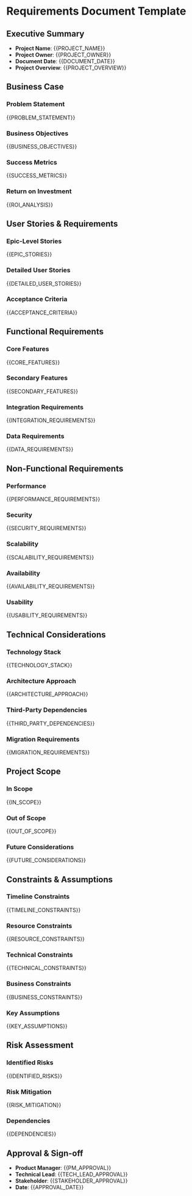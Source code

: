 # Requirements Document Template

## Executive Summary
- **Project Name**: {{PROJECT_NAME}}
- **Project Owner**: {{PROJECT_OWNER}}
- **Document Date**: {{DOCUMENT_DATE}}
- **Project Overview**: {{PROJECT_OVERVIEW}}

## Business Case
### Problem Statement
{{PROBLEM_STATEMENT}}

### Business Objectives
{{BUSINESS_OBJECTIVES}}

### Success Metrics
{{SUCCESS_METRICS}}

### Return on Investment
{{ROI_ANALYSIS}}

## User Stories & Requirements

### Epic-Level Stories
{{EPIC_STORIES}}

### Detailed User Stories
{{DETAILED_USER_STORIES}}

### Acceptance Criteria
{{ACCEPTANCE_CRITERIA}}

## Functional Requirements
### Core Features
{{CORE_FEATURES}}

### Secondary Features
{{SECONDARY_FEATURES}}

### Integration Requirements
{{INTEGRATION_REQUIREMENTS}}

### Data Requirements
{{DATA_REQUIREMENTS}}

## Non-Functional Requirements
### Performance
{{PERFORMANCE_REQUIREMENTS}}

### Security
{{SECURITY_REQUIREMENTS}}

### Scalability
{{SCALABILITY_REQUIREMENTS}}

### Availability
{{AVAILABILITY_REQUIREMENTS}}

### Usability
{{USABILITY_REQUIREMENTS}}

## Technical Considerations
### Technology Stack
{{TECHNOLOGY_STACK}}

### Architecture Approach
{{ARCHITECTURE_APPROACH}}

### Third-Party Dependencies
{{THIRD_PARTY_DEPENDENCIES}}

### Migration Requirements
{{MIGRATION_REQUIREMENTS}}

## Project Scope
### In Scope
{{IN_SCOPE}}

### Out of Scope
{{OUT_OF_SCOPE}}

### Future Considerations
{{FUTURE_CONSIDERATIONS}}

## Constraints & Assumptions
### Timeline Constraints
{{TIMELINE_CONSTRAINTS}}

### Resource Constraints
{{RESOURCE_CONSTRAINTS}}

### Technical Constraints
{{TECHNICAL_CONSTRAINTS}}

### Business Constraints
{{BUSINESS_CONSTRAINTS}}

### Key Assumptions
{{KEY_ASSUMPTIONS}}

## Risk Assessment
### Identified Risks
{{IDENTIFIED_RISKS}}

### Risk Mitigation
{{RISK_MITIGATION}}

### Dependencies
{{DEPENDENCIES}}

## Approval & Sign-off
- **Product Manager**: {{PM_APPROVAL}}
- **Technical Lead**: {{TECH_LEAD_APPROVAL}}
- **Stakeholder**: {{STAKEHOLDER_APPROVAL}}
- **Date**: {{APPROVAL_DATE}}